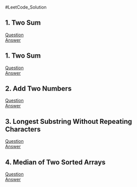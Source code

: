 #LeetCode_Solution

## 1. Two Sum
[Question](https://leetcode.com/problems/two-sum/)
<br>
[Answer](https://github.com/lixiaoyu0611/LeetCode_Solution/blob/master/1.%20Two%20Sum/Main.java)

## 1. Two Sum
[Question](https://leetcode.com/problems/add-two-numbers/description/)
<br>
[Answer](https://github.com/lixiaoyu0611/LeetCode_Solution/blob/master/2.%20Add%20Two%20Numbers/Main.java)

## 2. Add Two Numbers 
[Question](https://leetcode.com/problems/two-sum/)
<br>
[Answer](https://github.com/lixiaoyu0611/LeetCode_Solution/blob/master/1.%20Two%20Sum/Main.java)

## 3. Longest Substring Without Repeating Characters   
[Question](https://leetcode.com/problems/longest-substring-without-repeating-characters/description/)
<br>
[Answer](https://github.com/lixiaoyu0611/LeetCode_Solution/blob/master/3.%20Longest%20Substring%20Without%20Repeating%20Characters/Main.java)

## 4. Median of Two Sorted Arrays
[Question](https://leetcode.com/problems/median-of-two-sorted-arrays/description/)
<br>
[Answer](https://github.com/lixiaoyu0611/LeetCode_Solution/blob/master/4.%20Median%20of%20Two%20Sorted%20Arrays/Main.java)

